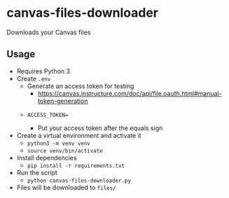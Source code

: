 # canvas-files-downloader

Downloads your Canvas files

## Usage

* Requires Python 3
* Create `.env`
  * Generate an access token for testing
    * https://canvas.instructure.com/doc/api/file.oauth.html#manual-token-generation
  * ```
    ACCESS_TOKEN=
    ```
    * Put your access token after the equals sign
* Create a virtual environment and activate it
  * `python3 -m venv venv`
  * `source venv/bin/activate`
* Install dependencies
  * `pip install -r requirements.txt`
* Run the script
  * `python canvas-files-downloader.py`
* Files will be downloaded to `files/`
